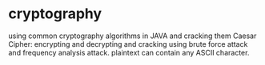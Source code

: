 # cryptography
using common cryptography algorithms in JAVA and cracking them
Caesar Cipher: encrypting and decrypting and cracking using brute force attack and frequency analysis attack. plaintext can contain any ASCII character.
